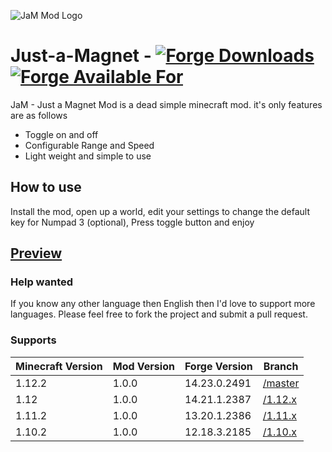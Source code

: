 ![JaM Mod Logo](http://i.imgur.com/QENmHxj.jpg)

# Just-a-Magnet - [![Forge Downloads](http://cf.way2muchnoise.eu/jam-just-a-magnet.svg)](https://mods.curse.com/mc-mods/minecraft/274006-jam-just-a-magnet) [![Forge Available For](http://cf.way2muchnoise.eu/versions/jam-just-a-magnet.svg)](https://mods.curse.com/mc-mods/minecraft/274006-jam-just-a-magnet)
JaM - Just a Magnet Mod is a dead simple minecraft mod. it's only features are as follows

- Toggle on and off
- Configurable Range and Speed
- Light weight and simple to use

## How to use
Install the mod, open up a world, edit your settings to change the default key for Numpad 3 (optional), Press toggle button and enjoy

## [Preview](http://i.imgur.com/nsvE0w1.gifv)

### Help wanted
If you know any other language then English then I'd love to support more languages. Please feel free to fork the project and submit a pull request.

### Supports
|Minecraft Version|Mod Version|Forge Version|Branch
|---|---|---|---
|1.12.2|1.0.0|14.23.0.2491|[/master](https://github.com/MichaelHillcox/Just-a-Magnet-Mod/tree/master)
|1.12|1.0.0|14.21.1.2387|[/1.12.x](https://github.com/MichaelHillcox/Just-a-Magnet-Mod/tree/1.12.x)
|1.11.2|1.0.0|13.20.1.2386|[/1.11.x](https://github.com/MichaelHillcox/Just-a-Magnet-Mod/tree/1.11.x)
|1.10.2|1.0.0|12.18.3.2185|[/1.10.x](https://github.com/MichaelHillcox/Just-a-Magnet-Mod/tree/1.10.x)
